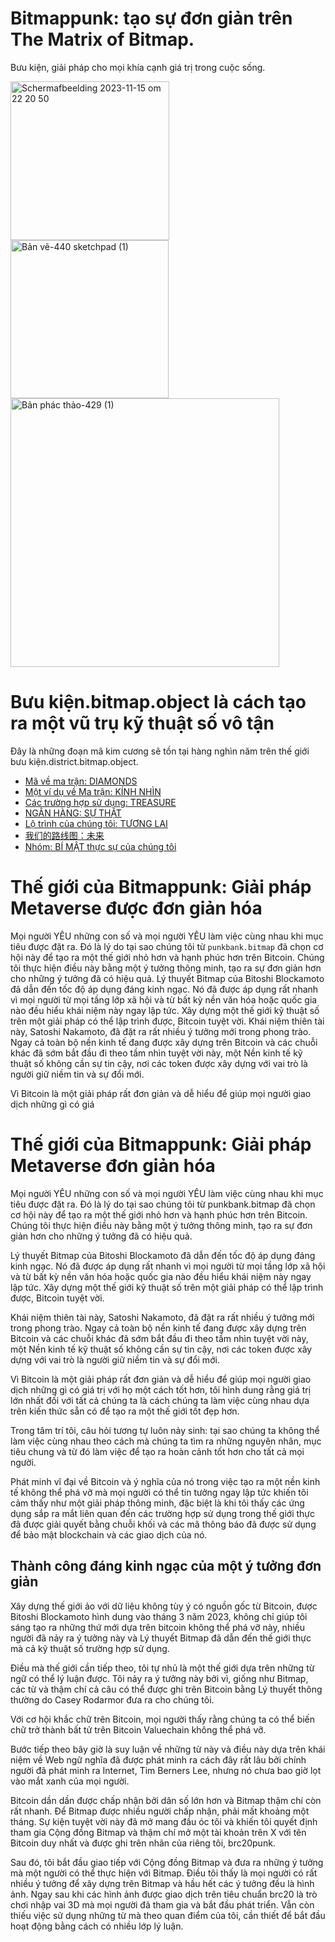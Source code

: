 # Bitmappunk: tạo sự đơn giản trên The Matrix of Bitmap.
Bưu kiện, giải pháp cho mọi khía cạnh giá trị trong cuộc sống.

<img width="254" alt="Schermafbeelding 2023-11-15 om 22 20 50" src="https://github.com/wiard/Umeko/assets/900114/e5f349e0-5a30-4736-80e4-26db7fc6d4b0" >
<img width="253" alt="Bản vẽ-440 sketchpad (1)" src="https://github.com/wiard/punkbank/assets/900114/d5507144-0bcc-4324-9cc4-b0f9df7341bc">
<img width="430" alt="Bản phác thảo-429 (1)" src="https://github.com/wiard/Umeko/assets/900114/a7ebaff7-2125-48a5-974a-cf9da115e8da">

# Bưu kiện.bitmap.object là cách tạo ra một vũ trụ kỹ thuật số vô tận
Đây là những đoạn mã kim cương sẽ tồn tại hàng nghìn năm trên thế giới bưu kiện.district.bitmap.object.
- [Mã về ma trận: DIAMONDS](codebase.md)
- [Một ví dụ về Ma trận: KÍNH NHÌN](story.md)
- [Các trường hợp sử dụng: TREASURE](usecases.md)
- [NGÂN HÀNG: SỰ THẬT](bank.md)
- [Lộ trình của chúng tôi: TƯƠNG LAI](roadMapVietnam.md)
- [我们的路线图：未来](roadmapChina.md)
- [Nhóm: BÍ MẬT thực sự của chúng tôi](theMatrixTeam.md)

# Thế giới của Bitmappunk: Giải pháp Metaverse được đơn giản hóa

Mọi người YÊU những con số và mọi người YÊU làm việc cùng nhau khi mục tiêu được đặt ra. Đó là lý do tại sao chúng tôi từ `punkbank.bitmap` đã chọn cơ hội này để tạo ra một thế giới nhỏ hơn và hạnh phúc hơn trên Bitcoin. Chúng tôi thực hiện điều này bằng một ý tưởng thông minh, tạo ra sự đơn giản hơn cho những ý tưởng đã có hiệu quả. Lý thuyết Bitmap của Bitoshi Blockamoto đã dẫn đến tốc độ áp dụng đáng kinh ngạc. Nó đã được áp dụng rất nhanh vì mọi người từ mọi tầng lớp xã hội và từ bất kỳ nền văn hóa hoặc quốc gia nào đều hiểu khái niệm này ngay lập tức. Xây dựng một thế giới kỹ thuật số trên một giải pháp có thể lập trình được, Bitcoin tuyệt vời. Khái niệm thiên tài này, Satoshi Nakamoto, đã đặt ra rất nhiều ý tưởng mới trong phong trào. Ngay cả toàn bộ nền kinh tế đang được xây dựng trên Bitcoin và các chuỗi khác đã sớm bắt đầu đi theo tầm nhìn tuyệt vời này, một Nền kinh tế kỹ thuật số không cần sự tin cậy, nơi các token được xây dựng với vai trò là người giữ niềm tin và sự đổi mới.

Vì Bitcoin là một giải pháp rất đơn giản và dễ hiểu để giúp mọi người giao dịch những gì có giá

# Thế giới của Bitmappunk: Giải pháp Metaverse đơn giản hóa

Mọi người YÊU những con số và mọi người YÊU làm việc cùng nhau khi mục tiêu được đặt ra. Đó là lý do tại sao chúng tôi từ punkbank.bitmap đã chọn cơ hội này để tạo ra một thế giới nhỏ hơn và hạnh phúc hơn trên Bitcoin. Chúng tôi thực hiện điều này bằng một ý tưởng thông minh, tạo ra sự đơn giản hơn cho những ý tưởng đã có hiệu quả.

Lý thuyết Bitmap của Bitoshi Blockamoto đã dẫn đến tốc độ áp dụng đáng kinh ngạc. Nó đã được áp dụng rất nhanh vì mọi người từ mọi tầng lớp xã hội và từ bất kỳ nền văn hóa hoặc quốc gia nào đều hiểu khái niệm này ngay lập tức. Xây dựng một thế giới kỹ thuật số trên một giải pháp có thể lập trình được, Bitcoin tuyệt vời.

Khái niệm thiên tài này, Satoshi Nakamoto, đã đặt ra rất nhiều ý tưởng mới trong phong trào. Ngay cả toàn bộ nền kinh tế đang được xây dựng trên Bitcoin và các chuỗi khác đã sớm bắt đầu đi theo tầm nhìn tuyệt vời này, một Nền kinh tế kỹ thuật số không cần sự tin cậy, nơi các token được xây dựng với vai trò là người giữ niềm tin và sự đổi mới.

Vì Bitcoin là một giải pháp rất đơn giản và dễ hiểu để giúp mọi người giao dịch những gì có giá trị với họ một cách tốt hơn, tôi hình dung rằng giá trị lớn nhất đối với tất cả chúng ta là cách chúng ta làm việc cùng nhau dựa trên kiến thức sẵn có để tạo ra một thế giới tốt đẹp hơn.

Trong tâm trí tôi, câu hỏi tương tự luôn nảy sinh: tại sao chúng ta không thể làm việc cùng nhau theo cách mà chúng ta tìm ra những nguyên nhân, mục tiêu chung và từ đó làm việc để tạo ra hoàn cảnh tốt hơn cho tất cả mọi người.

Phát minh vĩ đại về Bitcoin và ý nghĩa của nó trong việc tạo ra một nền kinh tế không thể phá vỡ mà mọi người có thể tin tưởng ngay lập tức khiến tôi cảm thấy như một giải pháp thông minh, đặc biệt là khi tôi thấy các ứng dụng sắp ra mắt liên quan đến các trường hợp sử dụng trong thế giới thực đã được giải quyết bằng chuỗi khối và các mã thông báo đã được sử dụng để bảo mật blockchain và các giao dịch của nó.

## Thành công đáng kinh ngạc của một ý tưởng đơn giản

Xây dựng thế giới ảo với dữ liệu không tùy ý có nguồn gốc từ Bitcoin, được Bitoshi Blockamoto hình dung vào tháng 3 năm 2023, không chỉ giúp tôi sáng tạo ra những thứ mới dựa trên bitcoin không thể phá vỡ này, nhiều người đã nảy ra ý tưởng này và Lý thuyết Bitmap đã dẫn đến thế giới thực mà cả kỹ thuật số trường hợp sử dụng.

Điều mà thế giới cần tiếp theo, tôi tự nhủ là một thế giới dựa trên những từ ngữ có thể lý luận được. Tôi nảy ra ý tưởng này bởi vì, giống như Bitmap, các từ và thậm chí cả câu có thể được ghi trên Bitcoin bằng Lý thuyết thông thường do Casey Rodarmor đưa ra cho chúng tôi.

Với cơ hội khắc chữ trên Bitcoin, mọi người thấy rằng chúng ta có thể biến chữ trở thành bất tử trên Bitcoin Valuechain không thể phá vỡ.

Bước tiếp theo bây giờ là suy luận về những từ này và điều này dựa trên khái niệm về Web ngữ nghĩa đã được phát minh ra cách đây rất lâu bởi chính người đã phát minh ra Internet, Tim Berners Lee, nhưng nó chưa bao giờ lọt vào mắt xanh của mọi người.

Bitcoin dần dần được chấp nhận bởi dân số lớn hơn và Bitmap thậm chí còn rất nhanh. Để Bitmap được nhiều người chấp nhận, phải mất khoảng một tháng. Sự kiện tuyệt vời này đã mở mang đầu óc tôi và khiến tôi quyết định tham gia Cộng đồng Bitmap và thậm chí mở một tài khoản trên X với tên Bitcoin duy nhất và được ghi trên nhãn của riêng tôi, brc20punk.

Sau đó, tôi bắt đầu giao tiếp với Cộng đồng Bitmap và đưa ra những ý tưởng mà một người có thể thực hiện với Bitmap. Điều tôi thấy là mọi người có rất nhiều ý tưởng để xây dựng trên Bitmap và hầu hết các ý tưởng đều là hình ảnh. Ngay sau khi các hình ảnh được giao dịch trên tiêu chuẩn brc20 là trò chơi nhập vai 3D mà mọi người đã tham gia và bắt đầu phát triển. Vẫn còn thiếu việc sử dụng những từ mà theo quan điểm của tôi, cần thiết để bắt đầu hoạt động bằng cách có nhiều lớp lý luận.

